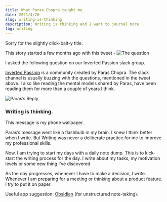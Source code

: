 ```yaml
---
title: What Paras Chopra taught me
date: 2021/4/20
slug: writing-is-thinking
description: Writing is thinking and I want to journal more
tag: writing
---
```


Sorry for the slightly click-bait-y title.

This story started a few months ago with this tweet -
![The question](../images/austens-question.png)

I asked the following question on our Inverted Passion slack group.

[Inverted Passion](https://invertedpassion.com) is a community created by Paras Chopra. The slack channel is usually buzzing with the questions, mentioned in the tweet above. I also like reading the mental models shared by Paras, have been reading them for more than a couple of years I think.

![Paras’s Reply](../images/Paras_reply.png)

### Writing is thinking.

This message is my phone wallpaper.

Paras’s message went like a flashbulb in my brain. I knew I think better when I write. But Writing was never a deliberate practice for me to improve my professional skills.

Now, I am trying to start my days with a daily note dump. This is to kick-start the writing process for the day.
I write about my tasks, my motivation levels or some new thing I’ve discovered.

As the day progresses, whenever I have to make a decision, I write.
Whenever I am preparing for a meeting or thinking about a product feature. I try to put it on paper.

Useful app suggestion: [Obsidian](https://obsidian.md/) (for unstructured note-taking).
